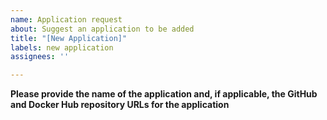 ```yaml
---
name: Application request
about: Suggest an application to be added
title: "[New Application]"
labels: new application
assignees: ''

---
```


**Please provide the name of the application and, if applicable, the GitHub and Docker Hub repository URLs for the application**
